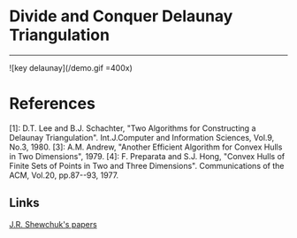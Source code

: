 # Divide and Conquer Delaunay Triangulation
***

![key delaunay](/demo.gif =400x)



References
==========
[1]: D.T. Lee and B.J. Schachter, "Two Algorithms for Constructing a Delaunay Triangulation". Int.J.Computer and Information Sciences, Vol.9, No.3, 1980.
[3]: A.M. Andrew, "Another Efficient Algorithm for Convex Hulls in Two Dimensions", 1979.
[4]: F. Preparata and S.J. Hong, "Convex Hulls of Finite Sets of Points in Two and Three Dimensions". Communications of the ACM, Vol.20, pp.87--93, 1977.

Links
-----
[J.R. Shewchuk's papers](https://people.eecs.berkeley.edu/~jrs/jrspapers.html)